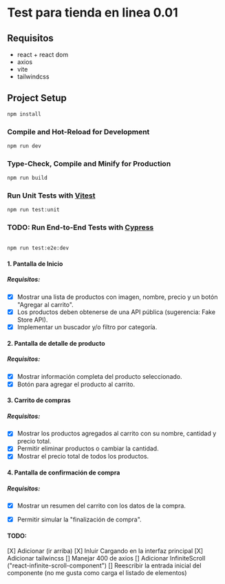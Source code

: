 # Test para tienda en linea 0.01
 
 
## Requisitos

- react + react dom
- axios
- vite
- tailwindcss

## Project Setup

```sh
npm install
```

### Compile and Hot-Reload for Development

```sh
npm run dev
```

### Type-Check, Compile and Minify for Production

```sh
npm run build
```

### Run Unit Tests with [Vitest](https://vitest.dev/)

```sh
npm run test:unit
```

### TODO: Run End-to-End Tests with [Cypress](https://www.cypress.io/)

```sh
 
npm run test:e2e:dev
```





####  1. Pantalla de Inicio

##### Requisitos:
- [x] Mostrar una lista de productos con imagen, nombre, precio y un botón "Agregar
al carrito".
- [x] Los productos deben obtenerse de una API pública (sugerencia: Fake Store API).
- [x] Implementar un buscador y/o filtro por categoría.
####  2. Pantalla de detalle de producto
##### Requisitos:
- [X] Mostrar información completa del producto seleccionado.
- [x] Botón para agregar el producto al carrito.
####  3. Carrito de compras
##### Requisitos:
- [x] Mostrar los productos agregados al carrito con su nombre, cantidad y precio total.
- [x] Permitir eliminar productos o cambiar la cantidad.
- [X] Mostrar el precio total de todos los productos.
####  4. Pantalla de confirmación de compra
##### Requisitos:
- [X] Mostrar un resumen del carrito con los datos de la compra.
- [X] Permitir simular la "finalización de compra".


#### TODO: 
[X] Adicionar (ir arriba)
[X] Inluir Cargando en la interfaz principal
[X] Adicionar tailwincss
[] Manejar 400 de axios
[] Adicionar InfiniteScroll ("react-infinite-scroll-component")
[] Reescribir la entrada inicial del componente (no me gusta como carga el listado de elementos)
